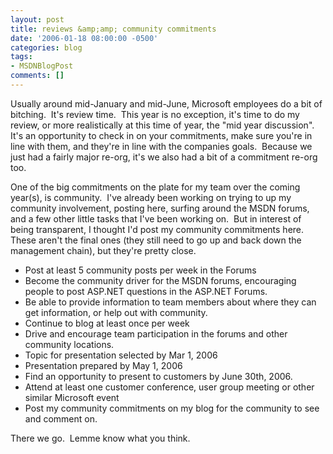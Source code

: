 ```yaml
---
layout: post
title: reviews &amp;amp; community commitments
date: '2006-01-18 08:00:00 -0500'
categories: blog
tags:
- MSDNBlogPost
comments: []
---
```


Usually around mid-January and mid-June, Microsoft employees do a bit of bitching.&nbsp; It's review time.&nbsp; This year is no exception, it's time to do my review, or more realistically at this time of year, the "mid year discussion".&nbsp; It's an opportunity to check in on your commitments, make sure you're in line with them, and they're in line with the companies goals.&nbsp; Because we just had a fairly major re-org, it's we also had a bit of a commitment re-org too.&nbsp; 

One of the big commitments on the plate for my team over the coming year(s), is community.&nbsp; I've already been working on trying to up my community involvement, posting here, surfing around the MSDN forums, and a few other little tasks that I've been working on.&nbsp; But in interest of being transparent, I thought I'd post my community commitments here.&nbsp; These aren't the final ones (they still need to go up and back down the management chain), but they're pretty close.

*   Post at least 5 community posts per week in the Forums
*   Become the community driver for the MSDN forums, encouraging people to post ASP.NET questions in the ASP.NET Forums.
*   Be able to provide information to team members about where they can get information, or help out with community. 
*   Continue to blog at least once per week
*   Drive and encourage team participation in the forums and other community locations.
*   Topic for presentation selected by Mar 1, 2006
*   Presentation prepared by May 1, 2006
*   Find an opportunity to present to customers by June 30th, 2006.
*   Attend at least one customer conference, user group meeting or other similar Microsoft event
*   Post my community commitments on my blog for the community to see and comment on.

There we go.&nbsp; Lemme know what you think.